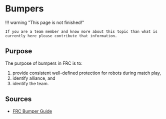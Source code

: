 # Bumpers

!!! warning "This page is not finished!"

    If you are a team member and know more about this topic than what is currently here please contribute that information.

## Purpose

The purpose of bumpers in FRC is to:

1. provide consistent well-defined protection for robots during match play,
2. identify alliance, and
3. identify the team.

## Sources

- [FRC Bumper Guide](https://www.firstinspires.org/sites/default/files/uploads/resource_library/frc/technical-resources/frc_bumperguide.pdf)